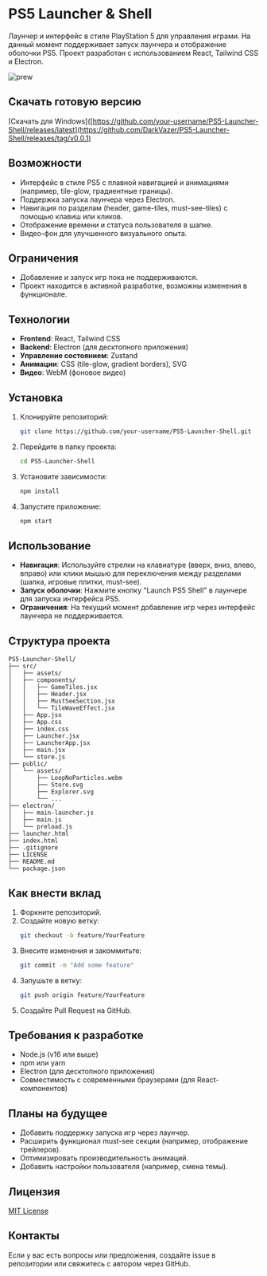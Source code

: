 # PS5 Launcher & Shell

Лаунчер и интерфейс в стиле PlayStation 5 для управления играми. На данный момент поддерживает запуск лаунчера и отображение оболочки PS5. Проект разработан с использованием React, Tailwind CSS и Electron.


![prew](https://github.com/user-attachments/assets/d87e04dd-0135-4304-927d-b3f33a71b131)


## Скачать готовую версию
[Скачать для Windows]([https://github.com/your-username/PS5-Launcher-Shell/releases/latest](https://github.com/DarkVazer/PS5-Launcher-Shell/releases/tag/v0.0.1)

## Возможности
- Интерфейс в стиле PS5 с плавной навигацией и анимациями (например, tile-glow, градиентные границы).
- Поддержка запуска лаунчера через Electron.
- Навигация по разделам (header, game-tiles, must-see-tiles) с помощью клавиш или кликов.
- Отображение времени и статуса пользователя в шапке.
- Видео-фон для улучшенного визуального опыта.

## Ограничения
- Добавление и запуск игр пока не поддерживаются.
- Проект находится в активной разработке, возможны изменения в функционале.

## Технологии
- **Frontend**: React, Tailwind CSS
- **Backend**: Electron (для десктопного приложения)
- **Управление состоянием**: Zustand
- **Анимации**: CSS (tile-glow, gradient borders), SVG
- **Видео**: WebM (фоновое видео)

## Установка
1. Клонируйте репозиторий:
   ```bash
   git clone https://github.com/your-username/PS5-Launcher-Shell.git
   ```
2. Перейдите в папку проекта:
   ```bash
   cd PS5-Launcher-Shell
   ```
3. Установите зависимости:
   ```bash
   npm install
   ```
4. Запустите приложение:
   ```bash
   npm start
   ```

## Использование
- **Навигация**: Используйте стрелки на клавиатуре (вверх, вниз, влево, вправо) или клики мышью для переключения между разделами (шапка, игровые плитки, must-see).
- **Запуск оболочки**: Нажмите кнопку "Launch PS5 Shell" в лаунчере для запуска интерфейса PS5.
- **Ограничения**: На текущий момент добавление игр через интерфейс лаунчера не поддерживается.

## Структура проекта
```
PS5-Launcher-Shell/
├── src/
│   ├── assets/
│   ├── components/
│   │   ├── GameTiles.jsx
│   │   ├── Header.jsx
│   │   ├── MustSeeSection.jsx
│   │   └── TileWaveEffect.jsx
│   ├── App.jsx
│   ├── App.css
│   ├── index.css
│   ├── Launcher.jsx
│   ├── LauncherApp.jsx
│   ├── main.jsx
│   └── store.js
├── public/
│   └── assets/
│       ├── LoopNoParticles.webm
│       ├── Store.svg
│       ├── Explorer.svg
│       └── ...
├── electron/
│   ├── main-launcher.js
│   ├── main.js
│   └── preload.js
├── launcher.html
├── index.html
├── .gitignore
├── LICENSE
├── README.md
└── package.json
```

## Как внести вклад
1. Форкните репозиторий.
2. Создайте новую ветку:
   ```bash
   git checkout -b feature/YourFeature
   ```
3. Внесите изменения и закоммитьте:
   ```bash
   git commit -m "Add some feature"
   ```
4. Запушьте в ветку:
   ```bash
   git push origin feature/YourFeature
   ```
5. Создайте Pull Request на GitHub.

## Требования к разработке
- Node.js (v16 или выше)
- npm или yarn
- Electron (для десктопного приложения)
- Совместимость с современными браузерами (для React-компонентов)

## Планы на будущее
- Добавить поддержку запуска игр через лаунчер.
- Расширить функционал must-see секции (например, отображение трейлеров).
- Оптимизировать производительность анимаций.
- Добавить настройки пользователя (например, смена темы).

## Лицензия
[MIT License](LICENSE)

## Контакты
Если у вас есть вопросы или предложения, создайте issue в репозитории или свяжитесь с автором через GitHub.

